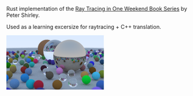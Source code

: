 Rust implementation of the [Ray Tracing in One Weekend Book Series](https://github.com/RayTracing/raytracing.github.io) by Peter Shirley.

Used as a learning excersize for raytracing + C++ translation.

![result](images/in_one_weekend.png)